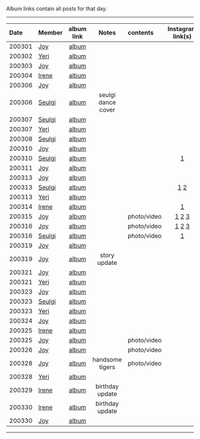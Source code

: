 Album links contain all posts for that day.

***

Date   | Member         | album link                            | Notes                 | contents      | Instagram link(s) |
|:-    |:-              |:-:                                    |:-:                    |:-             |:-:                |
200301 | [Joy][jy]      | [album](https://imgur.com/a/Q5fvkCc)  |                       |               |  |
200302 | [Yeri][yr]     | [album](https://imgur.com/a/O8sSOnI)  |                       |               |  |
200303 | [Joy][jy]      | [album](https://imgur.com/a/bBqq8Uc)  |                       |               |  |
200304 | [Irene][ir]    | [album](https://imgur.com/a/wCMWOdL)  |                       |               |  |
200306 | [Joy][jy]      | [album](https://imgur.com/a/htY1DbH)  |                       |               |  |
200306 | [Seulgi][ks]   | [album](https://imgur.com/a/yfSiOiE)  | seulgi dance cover    |               |  |
200307 | [Seulgi][ks]   | [album](https://imgur.com/a/5lko3Jg)  |                       |               |  |
200307 | [Yeri][yr]     | [album](https://imgur.com/a/YKfVadQ)  |                       |               |  |
200308 | [Seulgi][ks]   | [album](https://imgur.com/a/HBBeDQa)  |                       |               |  |
200310 | [Joy][jy]      | [album](https://imgur.com/a/i9nLcAU)  |                       |               |  |
200310 | [Seulgi][ks]   | [album](https://imgur.com/a/6Ekkk7g)  |                       |               | [1](https://www.instagram.com/p/B9jUgzXpwfK/) |
200311 | [Joy][jy]      | [album](https://imgur.com/a/03Y0Egd)  |                       |               |  |
200313 | [Joy][jy]      | [album](https://imgur.com/a/m4WHCJj)  |                       |               |  |
200313 | [Seulgi][ks]   | [album](https://imgur.com/a/mTu1rkV)  |                       |               | [1](https://www.instagram.com/p/B9qm-9dJNar/) [2](https://www.instagram.com/p/B9qngO_JoqT/) |
200313 | [Yeri][yr]     | [album](https://imgur.com/a/oxYS4tU)  |                       |               |  |
200314 | [Irene][ir]    | [album](https://imgur.com/a/oxYS4tU)  |                       |               | [1](https://www.instagram.com/p/B9tZObag0cg/) |
200315 | [Joy][jy]      | [album](https://imgur.com/a/8MNHIvS)  |                       | photo/video   | [1](http://www.instagram.com/p/B9vnffKhufK) [2](http://www.instagram.com/p/B9vnrxsBCFj) [3](http://www.instagram.com/p/B9vnzLEh3Aw) |
200316 | [Joy][jy]      | [album](https://imgur.com/a/MUJ42mN)  |                       | photo/video   | [1](https://www.instagram.com/p/B9ys_9Mhuyb/) [2](https://www.instagram.com/p/B9yshedhBiV/) [3](https://www.instagram.com/p/B9ysSKLhqVe/) |
200316 | [Seulgi][ks]   | [album](https://imgur.com/a/eEDA0lm)  |                       | photo/video   | [1](https://www.instagram.com/p/B9yrO36JYni/) |
200319 | [Joy][jy]      | [album](https://imgur.com/a/bUCJ8L5)  |                       |               |  |
200319 | [Joy][jy]      | [album](https://imgur.com/a/eC02Fxx)  | story update          |               |  |
200321 | [Joy][jy]      | [album](https://imgur.com/a/T1drNp9)  |                       |               |  |
200321 | [Yeri][yr]     | [album](https://imgur.com/a/CrlNJ5S)  |                       |               |  |
200323 | [Joy][jy]      | [album](https://imgur.com/a/3Kt1C21)  |                       |               |  |
200323 | [Seulgi][ks]   | [album](https://imgur.com/a/LE6pqK5)  |                       |               |  |
200323 | [Yeri][yr]     | [album](https://imgur.com/a/CrlNJ5S)  |                       |               |  |
200324 | [Joy][jy]      | [album](https://imgur.com/a/hNjT813)  |                       |               |  |
200325 | [Irene][ir]    | [album](https://imgur.com/a/q6TRigX)  |                       |               |  |
200325 | [Joy][jy]      | [album](https://imgur.com/a/02sLPNH)  |                       | photo/video   |  |
200326 | [Joy][jy]      | [album](https://imgur.com/a/UYagQy4)  |                       | photo/video   |  |
200328 | [Joy][jy]      | [album](https://imgur.com/a/LBeR9i4)  | handsome tigers       | photo/video   |  |
200328 | [Yeri][yr]     | [album](https://imgur.com/a/NxiWZjI)  |                       |               |  |
200329 | [Irene][ir]    | [album](https://imgur.com/a/q6TRigX)  | birthday update       |               |  |
200330 | [Irene][ir]    | [album](https://imgur.com/a/nkX7JRm)  | birthday update       |               |  |
200330 | [Joy][jy]      | [album](https://imgur.com/a/JWKotXK)  |                       |               |  |

***

[jy]:https://www.instagram.com/_imyour_joy/
[yr]:https://www.instagram.com/yerimiese/
[ks]:https://www.instagram.com/hi_sseulgi/
[wd]:https://www.instagram.com/todayis_wendy/
[ir]:https://www.instagram.com/renebaebae/